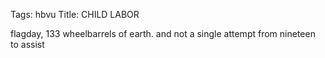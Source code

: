 Tags: hbvu
Title: CHILD LABOR
  
flagday, 133 wheelbarrels of earth. and not a single attempt from nineteen to assist